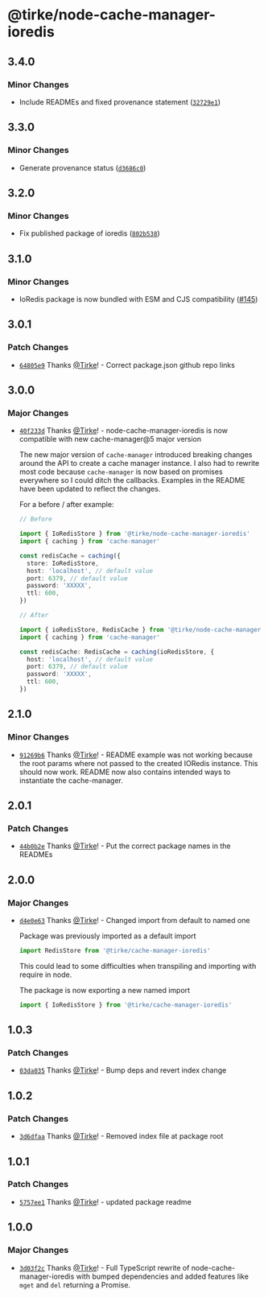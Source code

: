# @tirke/node-cache-manager-ioredis

## 3.4.0

### Minor Changes

- Include READMEs and fixed provenance statement ([`32729e1`](https://github.com/Tirke/node-cache-manager-stores/commit/32729e1300186f55fad3ead90435082534b7341c))

## 3.3.0

### Minor Changes

- Generate provenance status ([`d3686c0`](https://github.com/Tirke/node-cache-manager-stores/commit/d3686c0be5c8fc930f40f76023fc88a35803ff50))

## 3.2.0

### Minor Changes

- Fix published package of ioredis ([`802b538`](https://github.com/Tirke/node-cache-manager-stores/commit/802b538b7eab990aeb90612ee1122f7bbfb4071b))

## 3.1.0

### Minor Changes

- IoRedis package is now bundled with ESM and CJS compatibility ([#145](https://github.com/Tirke/node-cache-manager-stores/pull/145))

## 3.0.1

### Patch Changes

- [`64805e9`](https://github.com/Tirke/node-cache-manager-stores/commit/64805e9d6d7b6697fa783c3c000ed555bc4a8726) Thanks [@Tirke](https://github.com/Tirke)! - Correct package.json github repo links

## 3.0.0

### Major Changes

- [`40f233d`](https://github.com/Tirke/node-cache-manager-ioredis/commit/40f233d7756ca813a6e0d607054601e15b6840ff) Thanks [@Tirke](https://github.com/Tirke)! - node-cache-manager-ioredis is now compatible with new cache-manager@5 major version

  The new major version of `cache-manager` introduced breaking changes around the API to create a cache manager instance.
  I also had to rewrite most code because `cache-manager` is now based on promises everywhere so I could ditch the callbacks.
  Examples in the README have been updated to reflect the changes.

  For a before / after example:

  ```typescript
  // Before

  import { IoRedisStore } from '@tirke/node-cache-manager-ioredis'
  import { caching } from 'cache-manager'

  const redisCache = caching({
    store: IoRedisStore,
    host: 'localhost', // default value
    port: 6379, // default value
    password: 'XXXXX',
    ttl: 600,
  })
  ```

  ```typescript
  // After

  import { ioRedisStore, RedisCache } from '@tirke/node-cache-manager-ioredis'
  import { caching } from 'cache-manager'

  const redisCache: RedisCache = caching(ioRedisStore, {
    host: 'localhost', // default value
    port: 6379, // default value
    password: 'XXXXX',
    ttl: 600,
  })
  ```

## 2.1.0

### Minor Changes

- [`91269b6`](https://github.com/Tirke/node-cache-manager-ioredis/commit/91269b6f8e7e79514f7732a89847e7ee270b9183) Thanks [@Tirke](https://github.com/Tirke)! - README example was not working because the root params where not passed to the created IORedis instance.
  This should now work. README now also contains intended ways to instantiate the cache-manager.

## 2.0.1

### Patch Changes

- [`44b0b2e`](https://github.com/Tirke/node-cache-manager-ioredis/commit/44b0b2e8c15cb3cc12114990770bb3f2b1bc83b4) Thanks [@Tirke](https://github.com/Tirke)! - Put the correct package names in the READMEs

## 2.0.0

### Major Changes

- [`d4e0e63`](https://github.com/Tirke/node-cache-manager-ioredis/commit/d4e0e638ae1319bb049fd1a929a7a26ef13aee11) Thanks [@Tirke](https://github.com/Tirke)! - Changed import from default to named one

  Package was previously imported as a default import

  ```typescript
  import RedisStore from '@tirke/cache-manager-ioredis'
  ```

  This could lead to some difficulties when transpiling and importing with require in node.

  The package is now exporting a new named import

  ```typescript
  import { IoRedisStore } from '@tirke/cache-manager-ioredis'
  ```

## 1.0.3

### Patch Changes

- [`03da035`](https://github.com/Tirke/node-cache-manager-ioredis/commit/03da03593f981cebb13673f7dcc784ae4c4e99c3) Thanks [@Tirke](https://github.com/Tirke)! - Bump deps and revert index change

## 1.0.2

### Patch Changes

- [`3d6dfaa`](https://github.com/Tirke/node-cache-manager-ioredis/commit/3d6dfaaa248d3261329d48c6508d53ce505522ba) Thanks [@Tirke](https://github.com/Tirke)! - Removed index file at package root

## 1.0.1

### Patch Changes

- [`5757ee1`](https://github.com/Tirke/node-cache-manager-ioredis/commit/5757ee1785520207e946e8f2d134bc4048dd7240) Thanks [@Tirke](https://github.com/Tirke)! - updated package readme

## 1.0.0

### Major Changes

- [`3d03f2c`](https://github.com/Tirke/node-cache-manager-ioredis/commit/3d03f2c7fcafc0a424f96208defd6b35d2fbfc8f) Thanks [@Tirke](https://github.com/Tirke)! - Full TypeScript rewrite of node-cache-manager-ioredis with bumped dependencies and added features like `mget` and `del` returning a Promise.
